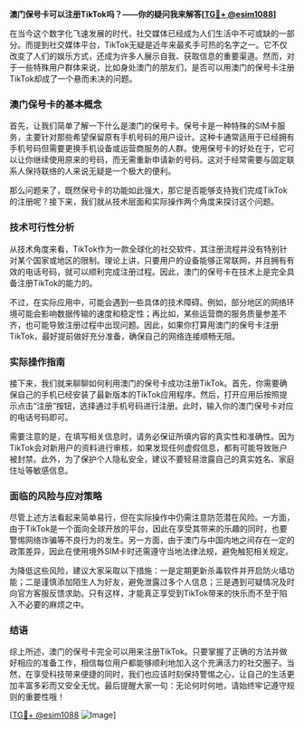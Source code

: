 **澳门保号卡可以注册TikTok吗？——你的疑问我来解答[[TG💪+ @esim1088](https://t.me/s/esim1088)]**

在当今这个数字化飞速发展的时代，社交媒体已经成为人们生活中不可或缺的一部分。而提到社交媒体平台，TikTok无疑是近年来最炙手可热的名字之一。它不仅改变了人们的娱乐方式，还成为许多人展示自我、获取信息的重要渠道。然而，对于一些特殊用户群体来说，比如身处澳门的朋友们，是否可以用澳门的保号卡注册TikTok却成了一个悬而未决的问题。

### 澳门保号卡的基本概念

首先，让我们简单了解一下什么是澳门的保号卡。保号卡是一种特殊的SIM卡服务，主要针对那些希望保留原有手机号码的用户设计。这种卡通常适用于已经拥有手机号码但需要更换手机设备或运营商服务的人群。使用保号卡的好处在于，它可以让你继续使用原来的号码，而无需重新申请新的号码。这对于经常需要与固定联系人保持联络的人来说无疑是一个极大的便利。

那么问题来了，既然保号卡的功能如此强大，那它是否能够支持我们完成TikTok的注册呢？接下来，我们就从技术层面和实际操作两个角度来探讨这个问题。

### 技术可行性分析

从技术角度来看，TikTok作为一款全球化的社交软件，其注册流程并没有特别针对某个国家或地区的限制。理论上讲，只要用户的设备能够正常联网，并且拥有有效的电话号码，就可以顺利完成注册过程。因此，澳门的保号卡在技术上是完全具备注册TikTok的能力的。

不过，在实际应用中，可能会遇到一些具体的技术障碍。例如，部分地区的网络环境可能会影响数据传输的速度和稳定性；再比如，某些运营商的服务质量参差不齐，也可能导致注册过程中出现问题。因此，如果你打算用澳门的保号卡注册TikTok，最好提前做好充分准备，确保自己的网络连接顺畅无阻。

### 实际操作指南

接下来，我们就来聊聊如何利用澳门的保号卡成功注册TikTok。首先，你需要确保自己的手机已经安装了最新版本的TikTok应用程序。然后，打开应用后按照提示点击“注册”按钮，选择通过手机号码进行注册。此时，输入你的澳门保号卡对应的电话号码即可。

需要注意的是，在填写相关信息时，请务必保证所填内容的真实性和准确性。因为TikTok会对新用户的资料进行审核，如果发现任何虚假信息，都有可能导致账户被封禁。此外，为了保护个人隐私安全，建议不要轻易泄露自己的真实姓名、家庭住址等敏感信息。

### 面临的风险与应对策略

尽管上述方法看起来简单易行，但在实际操作中仍需注意防范潜在风险。一方面，由于TikTok是一个面向全球开放的平台，因此在享受其带来的乐趣的同时，也要警惕网络诈骗等不良行为的发生。另一方面，由于澳门与中国内地之间存在一定的政策差异，因此在使用境外SIM卡时还需遵守当地法律法规，避免触犯相关规定。

为降低这些风险，建议大家采取以下措施：一是定期更新杀毒软件并开启防火墙功能；二是谨慎添加陌生人为好友，避免泄露过多个人信息；三是遇到可疑情况及时向官方客服反馈求助。只有这样，才能真正享受到TikTok带来的快乐而不至于陷入不必要的麻烦之中。

### 结语

综上所述，澳门的保号卡完全可以用来注册TikTok。只要掌握了正确的方法并做好相应的准备工作，相信每位用户都能够顺利地加入这个充满活力的社交圈子。当然，在享受科技带来便捷的同时，我们也应该时刻保持警惕之心，让自己的生活更加丰富多彩而又安全无忧。最后提醒大家一句：无论何时何地，请始终牢记遵守规则的重要性哦！

[[TG💪+ @esim1088](https://t.me/s/esim1088) ![Image](https://i.postimg.cc/4NQfJmqS/Snipaste-2025-05-13-00-14-12.png)]
